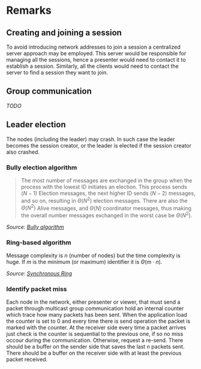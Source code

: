 # Remarks

## Creating and joining a session

To avoid introducing network addresses to join a session a centralized server approach may be employed. This server would be responsible for managing all the sessions, hence a presenter would need to contact it to establish a session. Similarly, all the clients would need to contact the server to find a session they want to join.

## Group communication

*TODO*

## Leader election

The nodes (including the leader) may crash. In such case the leader becomes the session creator, or the leader is elected if the session creator also crashed.

### Bully election algorithm

> The most number of messages are exchanged in the group when the process with the lowest ID initiates an election. This process sends $(N−1)$ Election messages, the next higher ID sends $(N−2)$ messages, and so on, resulting in $\Theta(N^2)$ election messages. There are also the $\Theta(N^2)$ Alive messages, and $\Theta(N)$ coordinator messages, thus making the overall number messages exchanged in the worst case be $\Theta(N^2)$.

*Source: [Bully algorithm](https://wikipedia.org/en/Bully_algorithm)*

### Ring-based algorithm

Message complexity is *n* (number of nodes) but the time complexity is huge. If *m* is the minimum (or maximum) identifier it is $\Theta(m \cdot n)$.

*Source: [Synchronous Ring](https://disco.ethz.ch/courses/podc_allstars/lecture/chapter3.pdf)*

### Identify packet miss
Each node in the network, either presenter or viewer, that must send a packet through multicast group communication hold an internal counter which trace how many packets has been sent.
When the application load the counter is set to 0 and every time there is send operation the packet is marked with the counter. At the receiver side every time a packet arrives just check is the counter is sequential to the previous one, if so no miss occour during the communication. Otherwise, request a re-send.
There should be a buffer on the sender side that saves the last n packets sent.
There should be a buffer on the receiver side with at least the previous packet received.

